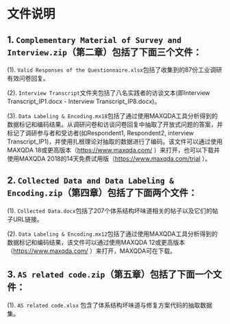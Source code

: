 # 文件说明

## 1. `Complementary Material of Survey and Interview.zip`（第二章）包括了下面三个文件：
(1). `Valid Responses of the Questionnaire.xlsx`包括了收集到的87份工业调研有效问卷回复。

(2). `Interview Transcript`文件夹包括了八名实践者的访谈文本(即Interview Transcript_IP1.docx - Interview Transcript_IP8.docx)。

(3). `Data Labeling & Encoding.mx18`包括了通过使用MAXQDA工具分析得到的数据标记和编码结果。从调研问卷和访谈问卷回复中抽取了开放式问题的答案，并标记了调研参与者和受访者(如Respondent1, Respondent2, interview Transcript_IP1)，并使用扎根理论对抽取的数据进行了编码。该文件可以通过使用MAXQDA 18或更高版本（https://www.maxqda.com/ ）来打开，也可以下载并使用MAXQDA 2018的14天免费试用版（https://www.maxqda.com/trial ）。

## 2. `Collected Data and Data Labeling & Encoding.zip`（第四章）包括了下面两个文件：
(1). `Collected Data.docx`包括了207个体系结构坏味道相关的帖子以及它们的帖子URL链接。

(2). `Data Labeling & Encoding.mx12`包括了通过使用MAXQDA工具分析得到的数据标记和编码结果，该文件可以通过使用MAXQDA 12或更高版本（https://www.maxqda.com/ ）来打开，MAXQDA可在下载。

## 3. `AS related code.zip`（第五章）包括了下面一个文件：
(1). `AS related code.xlsx` 包含了体系结构坏味道与修复方案代码的抽取数据集。

